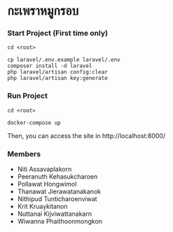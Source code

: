 # กะเพราหมูกรอบ

### Start Project (First time only)

``` shell
cd <root>

cp laravel/.env.example laravel/.env
composer install -d laravel 
php laravel/artisan config:clear
php laravel/artisan key:generate
```

### Run Project

``` shell
cd <root>

docker-compose up
```

Then, you can access the site in http://localhost:8000/


### Members

* Niti Assavaplakorn
* Peeranuth Kehasukcharoen
* Pollawat Hongwimol
* Thanawat Jierawatanakanok
* Nithipud Tunticharoenviwat
* Krit Kruaykitanon
* Nuttanai Kijviwattanakarn
* Wiwanna Phaithoonmongkon
